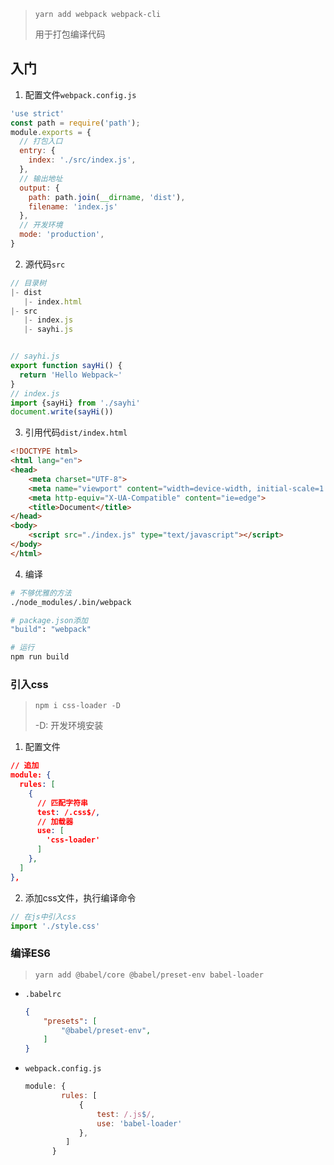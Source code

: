 <!-- 
title: Webpack入门
sort: 
--> 

> `yarn add webpack webpack-cli`
>
> 用于打包编译代码

## 入门

1. 配置文件`webpack.config.js`

```js
'use strict'
const path = require('path');
module.exports = {
  // 打包入口
  entry: {
    index: './src/index.js',
  },
  // 输出地址
  output: {
    path: path.join(__dirname, 'dist'),
    filename: 'index.js'
  },
  // 开发环境
  mode: 'production',
}
```

2. 源代码`src`

```js
// 目录树
|- dist
   |- index.html
|- src
   |- index.js
   |- sayhi.js


// sayhi.js
export function sayHi() {
  return 'Hello Webpack~'
}
// index.js
import {sayHi} from './sayhi'
document.write(sayHi())
```

3. 引用代码`dist/index.html`

```html
<!DOCTYPE html>
<html lang="en">
<head>
    <meta charset="UTF-8">
    <meta name="viewport" content="width=device-width, initial-scale=1.0">
    <meta http-equiv="X-UA-Compatible" content="ie=edge">
    <title>Document</title>
</head>
<body>
    <script src="./index.js" type="text/javascript"></script>
</body>
</html>
```

4. 编译

```bash
# 不够优雅的方法
./node_modules/.bin/webpack

# package.json添加
"build": "webpack"

# 运行
npm run build
```

### 引入css

> `npm i css-loader -D`
>
> -D: 开发环境安装

1. 配置文件

```json
// 追加
module: {
  rules: [
    {
      // 匹配字符串
      test: /.css$/,
      // 加载器
      use: [
        'css-loader'
      ]
    },
  ]
},
```

2. 添加css文件，执行编译命令

```js
// 在js中引入css
import './style.css'
```

### 编译ES6

> `yarn add @babel/core @babel/preset-env babel-loader `

- `.babelrc`

  ```json
  {
      "presets": [
          "@babel/preset-env",
      ]
  }
  ```

- `webpack.config.js`

  ```js
  module: {
          rules: [
              {
                  test: /.js$/,
                  use: 'babel-loader'
              },
           ]
        }
  ```
